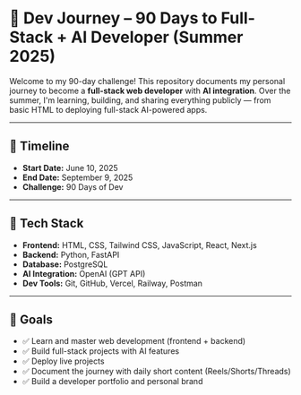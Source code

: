 # 🚀 Dev Journey – 90 Days to Full-Stack + AI Developer (Summer 2025)

Welcome to my 90-day challenge! This repository documents my personal journey to become a **full-stack web developer** with **AI integration**. Over the summer, I'm learning, building, and sharing everything publicly — from basic HTML to deploying full-stack AI-powered apps.

---

## 📅 Timeline
- **Start Date:** June 10, 2025  
- **End Date:** September 9, 2025  
- **Challenge:** 90 Days of Dev

---

## 🧠 Tech Stack
- **Frontend:** HTML, CSS, Tailwind CSS, JavaScript, React, Next.js  
- **Backend:** Python, FastAPI  
- **Database:** PostgreSQL  
- **AI Integration:** OpenAI (GPT API)  
- **Dev Tools:** Git, GitHub, Vercel, Railway, Postman

---

## 🎯 Goals
- ✅ Learn and master web development (frontend + backend)
- ✅ Build full-stack projects with AI features
- ✅ Deploy live projects
- ✅ Document the journey with daily short content (Reels/Shorts/Threads)
- ✅ Build a developer portfolio and personal brand



